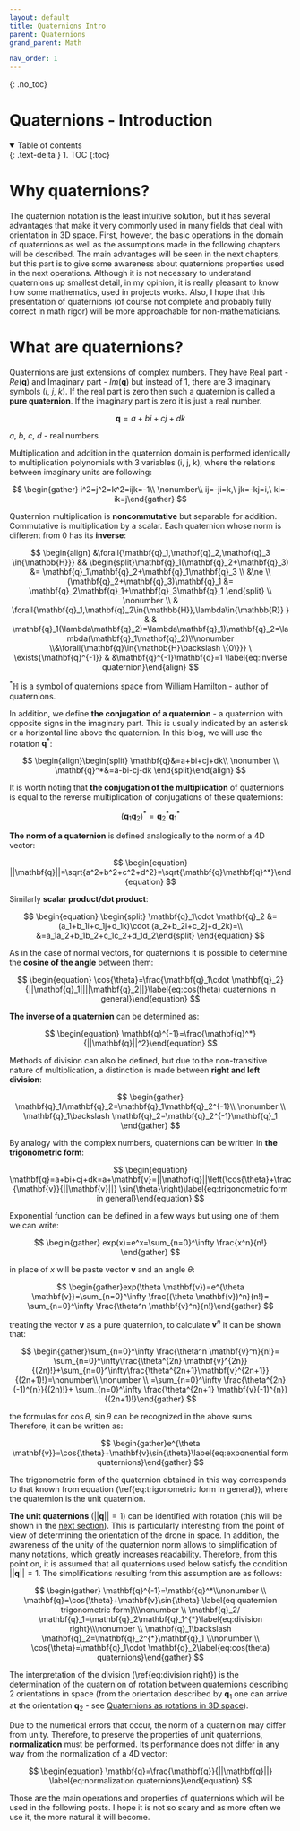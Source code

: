 ```yaml
---
layout: default
title: Quaternions Intro
parent: Quaternions
grand_parent: Math

nav_order: 1
---
```


<!-- comment or image allows {: .no_toc} to work correctly  (don't ask me why) -->

{: .no_toc}

# Quaternions - Introduction

<details open markdown="block">
  <summary>
    Table of contents
  </summary>
  {: .text-delta }
1. TOC
{:toc}
</details>

# Why quaternions?

The quaternion notation is the least intuitive solution, but it has several advantages that make it very commonly used in many fields that deal with orientation in 3D space. First, however, the basic operations in the domain of quaternions as well as the assumptions made in the following chapters will be described. The main advantages will be seen in the next chapters, but this part is to give some awareness about quaternions properties used in the next operations. Although it is not necessary to understand quaternions up smallest detail, in my opinion, it is really pleasant to know how some mathematics, used in projects works. Also, I hope that this presentation of quaternions (of course not complete and probably fully correct in math rigor) will be more approachable for non-mathematicians.

# What are quaternions?

Quaternions are just extensions of complex numbers. They have Real part - $Re(\mathbf{q})$ and Imaginary part - $Im(\mathbf{q})$ but instead of 1, there are 3 imaginary symbols ($i,\ j,\ k$). If the real part is zero then such a quaternion is called a **pure quaternion**. If the imaginary part is zero it is just a real number.

$$
\begin{equation}
\mathbf{q}=a+bi+cj+dk
\end{equation}
$$

$a,\ b,\ c,\ d$ - real numbers

Multiplication and addition in the quaternion domain is performed identically to multiplication polynomials with 3 variables (i, j, k), where the relations between imaginary units are following:

$$
\begin{gather} i^2=j^2=k^2=ijk=-1\\ \nonumber\\ ij=-ji=k,\ jk=-kj=i,\ ki=-ik=j\end{gather}
$$

Quaternion multiplication is **noncommutative** but separable for addition. Commutative is multiplication by a scalar. Each quaternion whose norm is different from 0 has its **inverse**:

$$
\begin{align}   &\forall{\mathbf{q}_1,\mathbf{q}_2,\mathbf{q}_3 \in{\mathbb{H}}} && \begin{split}\mathbf{q}_1(\mathbf{q}_2+\mathbf{q}_3) &= \mathbf{q}_1\mathbf{q}_2+\mathbf{q}_1\mathbf{q}_3 \\ &\ne \\ (\mathbf{q}_2+\mathbf{q}_3)\mathbf{q}_1 &= \mathbf{q}_2\mathbf{q}_1+\mathbf{q}_3\mathbf{q}_1 \end{split} \\ \nonumber \\ & \forall{\mathbf{q}_1,\mathbf{q}_2\in{\mathbb{H}},\lambda\in{\mathbb{R}} } & & \mathbf{q}_1(\lambda\mathbf{q}_2)=\lambda\mathbf{q}_1)\mathbf{q}_2=\lambda(\mathbf{q}_1\mathbf{q}_2)\\\nonumber \\&\forall{\mathbf{q}\in{\mathbb{H}\backslash \{0\}}} \  \exists{\mathbf{q}^{-1}}   & &\mathbf{q}^{-1}\mathbf{q}=1 \label{eq:inverse quaternion}\end{align}
$$

$^* \mathbb{H}$ is a symbol of quaternions space from [William Hamilton](https://en.wikipedia.org/wiki/William_Rowan_Hamilton) - author of quaternions.

In addition, we define **the conjugation of a quaternion** - a quaternion with opposite signs in the imaginary part. This is usually indicated by an asterisk or a horizontal line above the quaternion. In this blog, we will use the notation $\mathbf{q}^*$:

$$
\begin{align}\begin{split}     \mathbf{q}&=a+bi+cj+dk\\ \nonumber \\ \mathbf{q}^*&=a-bi-cj-dk \end{split}\end{align}
$$

It is worth noting that **the conjugation of the multiplication** of quaternions is equal to the reverse multiplication of conjugations of these quaternions:

$$
\begin{equation}  (\mathbf{q}_1\mathbf{q}_2)^*=\mathbf{q}_2^*\mathbf{q}_1^*\label{eq:conjugation of multiplication}\end{equation}
$$

**The norm of a quaternion** is defined analogically to the norm of a 4D vector:

$$
\begin{equation} ||\mathbf{q}||=\sqrt{a^2+b^2+c^2+d^2}=\sqrt{\mathbf{q}\mathbf{q}^*}\end{equation}
$$

Similarly **scalar product/dot product**:

$$
\begin{equation} \begin{split}  \mathbf{q}_1\cdot \mathbf{q}_2 &=(a_1+b_1i+c_1j+d_1k)\cdot (a_2+b_2i+c_2j+d_2k)=\\ &=a_1a_2+b_1b_2+c_1c_2+d_1d_2\end{split} \end{equation}
$$

As in the case of normal vectors, for quaternions it is possible to determine the **cosine of the angle** between them:

$$
\begin{equation}    \cos{\theta}=\frac{\mathbf{q}_1\cdot \mathbf{q}_2}{||\mathbf{q}_1||||\mathbf{q}_2||}\label{eq:cos(theta) quaternions in general}\end{equation}
$$

**The inverse of a quaternion** can be determined as:

$$
\begin{equation} \mathbf{q}^{-1}=\frac{\mathbf{q}^*}{||\mathbf{q}||^2}\end{equation}
$$

Methods of division can also be defined, but due to the non-transitive nature of multiplication, a distinction is made between **right and left division**:

$$
\begin{gather}    \mathbf{q}_1/\mathbf{q}_2=\mathbf{q}_1\mathbf{q}_2^{-1}\\   \nonumber \\  \mathbf{q}_1\backslash \mathbf{q}_2=\mathbf{q}_2^{-1}\mathbf{q}_1 \end{gather}
$$

By analogy with the complex numbers, quaternions can be written in **the trigonometric form**:

$$
\begin{equation} \mathbf{q}=a+bi+cj+dk=a+\mathbf{v}=||\mathbf{q}||\left(\cos{\theta}+\frac{\mathbf{v}}{||\mathbf{v}||} \sin{\theta}\right)\label{eq:trigonometric form in general}\end{equation}
$$

Exponential function can be defined in a few ways but using one of them we can write:

$$
\begin{gather}    exp(x)=e^x=\sum_{n=0}^\infty \frac{x^n}{n!} \end{gather}
$$

in place of $x$ will be paste vector $\mathbf{v}$ and an angle $\theta$:

$$
\begin{gather}exp(\theta \mathbf{v})=e^{\theta \mathbf{v}}=\sum_{n=0}^\infty \frac{(\theta \mathbf{v})^n}{n!}= \sum_{n=0}^\infty \frac{\theta^n \mathbf{v}^n}{n!}\end{gather}
$$

treating the vector $\mathbf{v}$ as a pure quaternion, to calculate $\mathbf{v}^n$ it can be shown that:

$$
\begin{gather}\sum_{n=0}^\infty \frac{\theta^n \mathbf{v}^n}{n!}= \sum_{n=0}^\infty\frac{\theta^{2n} \mathbf{v}^{2n}}{(2n)!}+\sum_{n=0}^\infty\frac{\theta^{2n+1}\mathbf{v}^{2n+1}}{(2n+1)!}=\nonumber\\ \nonumber \\   =\sum_{n=0}^\infty \frac{\theta^{2n} (-1)^{n}}{(2n)!}+ \sum_{n=0}^\infty \frac{\theta^{2n+1} \mathbf{v}(-1)^{n}}{(2n+1)!}\end{gather}
$$

the formulas for $\cos{\theta},\ \sin{\theta}$ can be recognized in the above sums. Therefore, it can be written as:

$$
  \begin{gather}e^{\theta \mathbf{v}}=\cos{\theta}+\mathbf{v}\sin{\theta}\label{eq:exponential form quaternions}\end{gather}
$$

The trigonometric form of the quaternion obtained in this way corresponds to that known from equation (\ref{eq:trigonometric form in general}), where the quaternion is the unit quaternion.

**The unit quaternions** ($||\mathbf{q}|| = 1$) can be identified with rotation (this will be shown in the [next section](quaternions_as_rotation)). This is particularly interesting from the point of view of determining the orientation of the drone in space. In addition, the awareness of the unity of the quaternion norm allows to simplification of many notations, which greatly increases readability. Therefore, from this point on, it is assumed that all quaternions used below satisfy the condition $||\mathbf{q}|| = 1$.
The simplifications resulting from this assumption are as follows:

$$
\begin{gather} \mathbf{q}^{-1}=\mathbf{q}^*\\\nonumber \\ \mathbf{q}=\cos{\theta}+\mathbf{v}\sin{\theta} \label{eq:quaternion trigonometric form}\\\nonumber \\ \mathbf{q}_2/ \mathbf{q}_1=\mathbf{q}_2\mathbf{q}_1^{*}\label{eq:division right}\\\nonumber \\ \mathbf{q}_1\backslash \mathbf{q}_2=\mathbf{q}_2^{*}\mathbf{q}_1 \\\nonumber \\ \cos{\theta}=\mathbf{q}_1\cdot \mathbf{q}_2\label{eq:cos(theta) quaternions}\end{gather}
$$

The interpretation of the division (\ref{eq:division right}) is the determination of the quaternion of rotation between quaternions describing 2 orientations in space (from the orientation described by $\mathbf{q}_1$ one can arrive at the orientation $\mathbf{q}_2$ - see [Quaternions as rotations in 3D space](quaternions_as_rotation)).

Due to the numerical errors that occur, the norm of a quaternion may differ from unity. Therefore, to preserve the properties of unit quaternions, **normalization** must be performed. Its performance does not differ in any way from the normalization of a 4D vector:

$$
\begin{equation} \mathbf{q}=\frac{\mathbf{q}}{||\mathbf{q}||} \label{eq:normalization quaternions}\end{equation}
$$

Those are the main operations and properties of quaternions which will be used in the following posts. I hope it is not so scary and as more often we use it, the more natural it will become.
